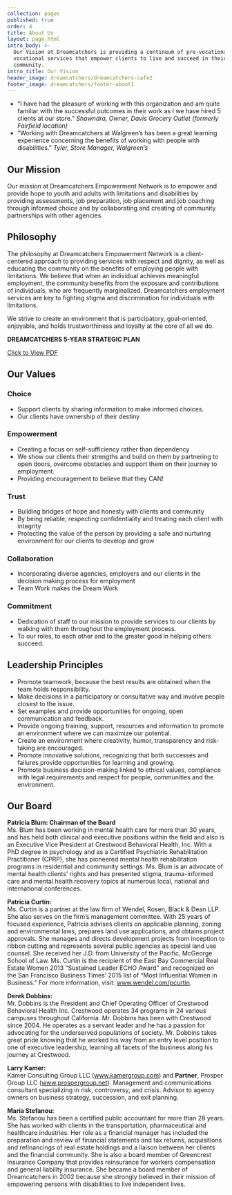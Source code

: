 ```yaml
---
collection: pages
published: true
order: 4
title: About Us
layout: page.html
intro_body: >-
  Our Vision at Dreamcatchers is providing a continuum of pre-vocational and
  vocational services that empower clients to live and succeed in their
  community.
intro_title: Our Vision
header_image: dreamcatchers/dreamcatchers-cafe2
footer_image: dreamcatchers/footer-about1
---
```

- “I have had the pleasure of working with this organization and am quite familiar with the successful outcomes in their work as I we have hired 5 clients at our store.” _Shawndra, Owner, Davis Grocery Outlet (formerly Fairfield location)_
- “Working with Dreamcatchers at Walgreen’s has been a great learning experience concerning the benefits of working with people with disabilities.” _Tyler, Store Manager, Walgreen’s_


## Our Mission
Our mission at Dreamcatchers Empowerment Network is to empower and provide hope to youth and adults with limitations and disabilities by providing assessments, job preparation, job placement and job coaching through informed choice and by collaborating and creating of community partnerships with other agencies.

## Philosophy
The philosophy at Dreamcatchers Empowerment Network is a client-centered approach to providing services with respect and dignity, as well as educating the community on the benefits of employing people with limitations. We believe that when an individual achieves meaningful employment, the community benefits from the exposure and contributions of individuals, who are frequently marginalized. Dreamcatchers employment services are key to fighting stigma and discrimination for individuals with limitations.

We strive to create an environment that is participatory, goal-oriented, enjoyable, and holds trustworthiness and loyalty at the core of all we do.

**DREAMCATCHERS 5-YEAR STRATEGIC PLAN**

[Click to View PDF](https://dreamcatchers108.files.wordpress.com/2018/03/dreamctchers-5year-plan.pdf)

## Our Values
  
### Choice
- Support clients by sharing information to make informed choices. 
- Our clients have ownership of their destiny

### Empowerment
- Creating a focus on self-sufficiency rather than dependency
- We show our clients their strengths and build on them by partnering to open doors, overcome obstacles and support them on their journey to employment.
- Providing encouragement to believe that they CAN!

  
### Trust
- Building bridges of hope and honesty with clients and community
- By being reliable, respecting confidentiality and treating each client with integrity 
- Protecting the value of the person by providing a safe and nurturing environment for our clients to develop and grow

### Collaboration
- Incorporating diverse agencies, employers and our clients in the decision making process for employment
- Team Work makes the Dream Work

### Commitment
- Dedication of staff to our mission to provide services to our clients by walking with them throughout the employment process.
- To our roles, to each other and to the greater good in helping others succeed.

## Leadership Principles
- Promote teamwork, because the best results are obtained when the team holds responsibility.
- Make decisions in a participatory or consultative way and involve people closest to the issue.
- Set examples and provide opportunities for ongoing, open communication and feedback.
- Provide ongoing training, support, resources and information to promote an environment where we can maximize our potential.
- Create an environment where creativity, humor, transparency and risk-taking are encouraged.
- Promote innovative solutions, recognizing that both successes and failures provide opportunities for learning and growing.
- Promote business decision-making linked to ethical values, compliance with legal requirements and respect for people, communities and the environment.




## Our Board

  **Patricia Blum: Chairman of the Board**<br>Ms. Blum has been working in mental health care for more than 30 years, and has held both clinical and executive positions within the field and also is an Executive Vice President at Crestwood Behavioral Health, Inc. With a PhD degree in psychology and as a Certified Psychiatric Rehabilitation Practitioner (CPRP), she has pioneered mental health rehabilitation programs in residential and community settings. Ms. Blum is an advocate of mental health clients' rights and has presented stigma, trauma-informed care and mental health recovery topics at numerous local, national and international conferences.

  **Patricia Curtin:**<br>Ms. Curtin is a partner at the law firm of Wendel, Rosen, Black & Dean LLP. She also serves on the firm’s management committee. With 25 years of focused experience, Patricia advises clients on applicable planning, zoning and environmental laws, prepares land use applications, and obtains project approvals. She manages and directs development projects from inception to ribbon cutting and represents several public agencies as special land use counsel. She received her J.D. from University of the Pacific, McGeorge School of Law. Ms. Curtin is the recipient of the East Bay Commercial Real Estate Women 2013 “Sustained Leader ECHO Award” and recognized on the San Francisco Business Times’ 2015 list of “Most Influential Women in Business.” For more information, visit: www.wendel.com/pcurtin.

 **Derek Dobbins:**<br>Mr. Dobbins is the President and Chief Operating Officer of Crestwood Behavioral Health Inc. Crestwood operates 34 programs in 24 various campuses throughout California. Mr. Dobbins has been with Crestwood since 2004. He operates as a servant leader and he has a passion for advocating for the underserved populations of society. Mr. Dobbins takes great pride knowing that he worked his way from an entry level position to one of executive leadership, learning all facets of the business along his journey at Crestwood.

 **Larry Kamer:**<br>Kamer Consulting Group LLC (www.kamergroup.com) and **Partner**, Prosper Group LLC (www.prospergroup.net). Management and communications consultant specializing in risk, controversy, and crisis. Advisor to agency owners on business strategy, succession, and exit planning.

  **Maria Stefanou:**<br>Ms. Stefanou has been a certified public accountant for more than 28 years. She has worked with clients in the transportation, pharmaceutical and healthcare industries. Her role as a financial manager has included the preparation and review of financial statements and tax returns, acquisitions and refinancings of real estate holdings and a liaison between her clients and the financial community. She is also a board member of Greencrest Insurance Company that provides reinsurance for workers compensation and general liability insurance. She became a board member of Dreamcatchers in 2002 because she strongly believed in their mission of empowering persons with disabilities to live independent lives.
